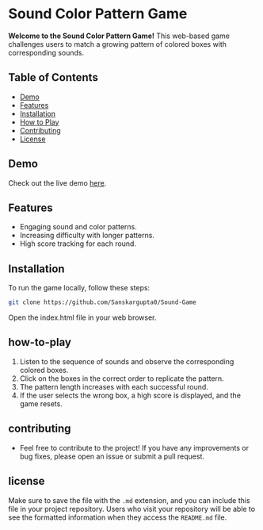 # Sound Color Pattern Game

**Welcome to the Sound Color Pattern Game!** This web-based game challenges users to match a growing pattern of colored boxes with corresponding sounds.

## Table of Contents

- [Demo](#demo)
- [Features](#features)
- [Installation](#installation)
- [How to Play](#how-to-play)
- [Contributing](#contributing)
- [License](#license)

## Demo

Check out the live demo [here](https://sanskargupta0.github.io/Sound-Game/).

## Features

- Engaging sound and color patterns.
- Increasing difficulty with longer patterns.
- High score tracking for each round.

## Installation

To run the game locally, follow these steps:

```bash
git clone https://github.com/Sanskargupta0/Sound-Game
```
Open the index.html file in your web browser.

## how-to-play

1. Listen to the sequence of sounds and observe the corresponding colored boxes.
2. Click on the boxes in the correct order to replicate the pattern.
3. The pattern length increases with each successful round.
4. If the user selects the wrong box, a high score is displayed, and the game resets.

## contributing

- Feel free to contribute to the project! If you have any improvements or bug fixes, please open an issue or submit a pull request.

## license


Make sure to save the file with the `.md` extension, and you can include this file in your project repository. Users who visit your repository will be able to see the formatted information when they access the `README.md` file.
